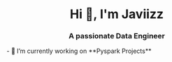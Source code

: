 <h1 align="center">Hi 👋, I'm Javiizz</h1>
<h3 align="center">A passionate Data Engineer</h3>
- 🔭 I’m currently working on **Pyspark Projects**
